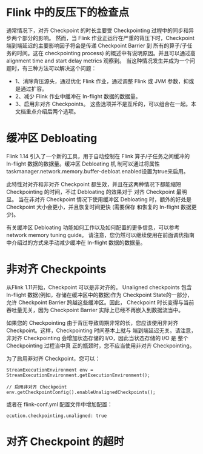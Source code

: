 # Flink 中的反压下的检查点

通常情况下，对齐 Checkpoint 的时长主要受 Checkpointing 过程中的同步和异步两个部分的影响。 然而，当 Flink 作业正运行在严重的背压下时，Checkpoint 端到端延迟的主要影响因子将会是传递 Checkpoint Barrier 到 所有的算子/子任务的时间。这在 checkpointing process) 的概述中有说明原因。并且可以通过高 alignment time and start delay metrics 观察到。 当这种情况发生并成为一个问题时，有三种方法可以解决这个问题：

- 1、消除背压源头，通过优化 Flink 作业，通过调整 Flink 或 JVM 参数，抑或是通过扩容。
- 2、减少 Flink 作业中缓冲在 In-flight 数据的数据量。
- 3、启用非对齐 Checkpoints。 这些选项并不是互斥的，可以组合在一起。本文档重点介绍后两个选项。

# 缓冲区 Debloating

Flink 1.14 引入了一个新的工具，用于自动控制在 Flink 算子/子任务之间缓冲的 In-flight 数据的数据量。缓冲区 Debloating 机 制可以通过将属性taskmanager.network.memory.buffer-debloat.enabled设置为true来启用。

此特性对对齐和非对齐 Checkpoint 都生效，并且在这两种情况下都能缩短 Checkpointing 的时间，不过 Debloating 的效果对于 对齐 Checkpoint 最明显。 当在非对齐 Checkpoint 情况下使用缓冲区 Debloating 时，额外的好处是 Checkpoint 大小会更小，并且恢复时间更快 (需要保存 和恢复的 In-flight 数据更少)。

有关缓冲区 Debloating 功能如何工作以及如何配置的更多信息，可以参考 network memory tuning guide。 请注意，您仍然可以继续使用在前面调优指南中介绍过的方式来手动减少缓冲在 In-flight 数据的数据量。


# 非对齐 Checkpoints

从Flink 1.11开始，Checkpoint 可以是非对齐的。 Unaligned checkpoints 包含 In-flight 数据(例如，存储在缓冲区中的数据)作为 Checkpoint State的一部分，允许 Checkpoint Barrier 跨越这些缓冲区。因此， Checkpoint 时长变得与当前吞吐量无关，因为 Checkpoint Barrier 实际上已经不再嵌入到数据流当中。

如果您的 Checkpointing 由于背压导致周期非常的长，您应该使用非对齐 Checkpoint。这样，Checkpointing 时间基本上就与 端到端延迟无关。请注意，非对齐 Checkpointing 会增加状态存储的 I/O，因此当状态存储的 I/O 是 整个 Checkpointing 过程当中真 正的瓶颈时，您不应当使用非对齐 Checkpointing。

为了启用非对齐 Checkpoint，您可以：


```
StreamExecutionEnvironment env = StreamExecutionEnvironment.getExecutionEnvironment();

// 启用非对齐 Checkpoint
env.getCheckpointConfig().enableUnalignedCheckpoints();
```

或者在 flink-conf.yml 配置文件中增加配置：

```
ecution.checkpointing.unaligned: true
```

# 对齐 Checkpoint 的超时